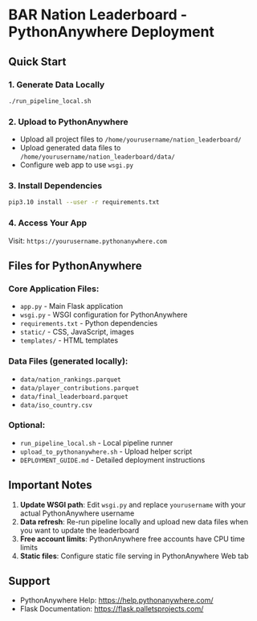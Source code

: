 # BAR Nation Leaderboard - PythonAnywhere Deployment

## Quick Start

### 1. Generate Data Locally
```bash
./run_pipeline_local.sh
```

### 2. Upload to PythonAnywhere
- Upload all project files to `/home/yourusername/nation_leaderboard/`
- Upload generated data files to `/home/yourusername/nation_leaderboard/data/`
- Configure web app to use `wsgi.py`

### 3. Install Dependencies
```bash
pip3.10 install --user -r requirements.txt
```

### 4. Access Your App
Visit: `https://yourusername.pythonanywhere.com`

## Files for PythonAnywhere

### Core Application Files:
- `app.py` - Main Flask application
- `wsgi.py` - WSGI configuration for PythonAnywhere
- `requirements.txt` - Python dependencies
- `static/` - CSS, JavaScript, images
- `templates/` - HTML templates

### Data Files (generated locally):
- `data/nation_rankings.parquet`
- `data/player_contributions.parquet` 
- `data/final_leaderboard.parquet`
- `data/iso_country.csv`

### Optional:
- `run_pipeline_local.sh` - Local pipeline runner
- `upload_to_pythonanywhere.sh` - Upload helper script
- `DEPLOYMENT_GUIDE.md` - Detailed deployment instructions

## Important Notes

1. **Update WSGI path**: Edit `wsgi.py` and replace `yourusername` with your actual PythonAnywhere username
2. **Data refresh**: Re-run pipeline locally and upload new data files when you want to update the leaderboard
3. **Free account limits**: PythonAnywhere free accounts have CPU time limits
4. **Static files**: Configure static file serving in PythonAnywhere Web tab

## Support

- PythonAnywhere Help: https://help.pythonanywhere.com/
- Flask Documentation: https://flask.palletsprojects.com/
